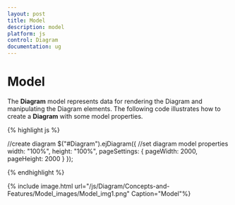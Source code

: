 ```yaml
---
layout: post
title: Model
description: model
platform: js
control: Diagram
documentation: ug
---
```


# Model

The **Diagram** model represents data for rendering the Diagram and manipulating the Diagram elements. The following code illustrates how to create a **Diagram** with some model properties.

{% highlight js %}

//create diagram
$("#Diagram").ejDiagram({
  //set diagram model properties
  width: "100%",
  height: "100%",
  pageSettings: { pageWidth: 2000, pageHeight: 2000 }
});

{% endhighlight %}

{% include image.html url="/js/Diagram/Concepts-and-Features/Model_images/Model_img1.png" Caption="Model"%}
